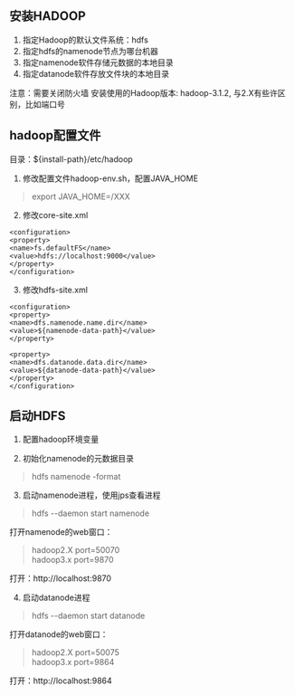 ## 安装HADOOP
1. 指定Hadoop的默认文件系统：hdfs  
2. 指定hdfs的namenode节点为哪台机器  
3. 指定namenode软件存储元数据的本地目录  
4. 指定datanode软件存放文件块的本地目录 

注意：需要关闭防火墙
安装使用的Hadoop版本: hadoop-3.1.2, 与2.X有些许区别，比如端口号

## hadoop配置文件
目录：${install-path}/etc/hadoop   
1. 修改配置文件hadoop-env.sh，配置JAVA_HOME  
> export JAVA_HOME=/XXX  
2. 修改core-site.xml 
```
<configuration>
<property>
<name>fs.defaultFS</name>
<value>hdfs://localhost:9000</value>
</property>
</configuration>
```
3. 修改hdfs-site.xml
```
<configuration>
<property>
<name>dfs.namenode.name.dir</name>
<value>${namenode-data-path}</value>
</property>

<property>
<name>dfs.datanode.data.dir</name>
<value>${datanode-data-path}</value>
</property>
</configuration>
```
## 启动HDFS
1. 配置hadoop环境变量  

2. 初始化namenode的元数据目录  
> hdfs namenode -format

3. 启动namenode进程，使用jps查看进程  
> hdfs --daemon start namenode  

打开namenode的web窗口：  
> hadoop2.X port=50070    
> hadoop3.x port=9870 
   
打开：http://localhost:9870 
   
4. 启动datanode进程  
> hdfs --daemon start datanode   

打开datanode的web窗口：  
> hadoop2.X port=50075      
> hadoop3.x port=9864    

打开：http://localhost:9864  


